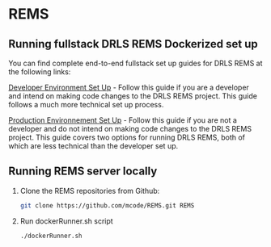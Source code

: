 # REMS

## Running fullstack DRLS REMS Dockerized set up

You can find complete end-to-end fullstack set up guides for DRLS REMS at the following links:

[Developer Environment Set Up](DockerDevSetupGuideForMacOS.md) - Follow this guide if you are a developer and intend on making code changes to the DRLS REMS project. This guide follows a much more technical set up process.
    
[Production Environnement Set Up](DockerProdSetupGuideForMacOS.md) - Follow this guide if you are not a developer and do not intend on making code changes to the DRLS REMS project. This guide covers two options for running DRLS REMS, both of which are less technical than the developer set up.  

## Running REMS server locally
1.  Clone the REMS repositories from Github:
    ```bash
    git clone https://github.com/mcode/REMS.git REMS  
    ```
2. Run dockerRunner.sh script
    ```bash
    ./dockerRunner.sh  
    ```

